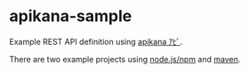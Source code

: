 # apikana-sample
Example REST API definition using [apikana ｱﾋﾟ](https://github.com/lbovet/apikana).

There are two example projects using [node.js/npm](npm) and [maven](maven).